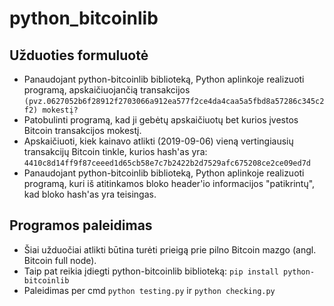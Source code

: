 # python_bitcoinlib

## Užduoties formuluotė

* Panaudojant python-bitcoinlib biblioteką, Python aplinkoje realizuoti programą, apskaičiuojančią transakcijos ```(pvz.0627052b6f28912f2703066a912ea577f2ce4da4caa5a5fbd8a57286c345c2f2) mokestį?```
* Patobulinti programą, kad ji gebėtų apskaičiuotų bet kurios įvestos Bitcoin transakcijos mokestį.
* Apskaičiuoti, kiek kainavo atlikti (2019-09-06) vieną vertingiausių transakcijų Bitcoin tinkle, kurios hash'as yra: ```4410c8d14ff9f87ceeed1d65cb58e7c7b2422b2d7529afc675208ce2ce09ed7d```
* Panaudojant python-bitcoinlib biblioteką, Python aplinkoje realizuoti programą, kuri iš atitinkamos bloko header'io informacijos "patikrintų", kad bloko hash'as yra teisingas.

## Programos paleidimas

* Šiai užduočiai atlikti būtina turėti prieigą prie pilno Bitcoin mazgo (angl. Bitcoin full node).
* Taip pat reikia įdiegti python-bitcoinlib biblioteką: ```pip install python-bitcoinlib```
* Paleidimas per cmd ```python testing.py``` ir ```python checking.py```

